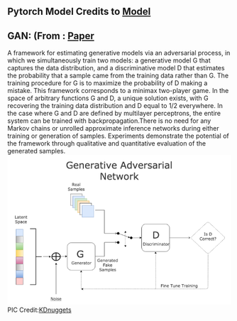 ## Pytorch Model Credits to [Model](https://github.com/eriklindernoren/PyTorch-GAN)
## GAN: (From : [Paper](https://arxiv.org/pdf/1406.2661.pdf)
A framework for estimating generative models via an adversarial process, in which we simultaneously train two models: a generative model G that captures the data distribution, and a discriminative model D that estimates the probability that a sample came from the training data rather than G. The training procedure for G is to maximize the probability of D making a mistake. This framework corresponds to a minimax two-player game. In the space of arbitrary functions G and D, a unique solution exists, with G recovering the training data distribution and D equal to 1/2 everywhere. In the case where G and D are defined by multilayer perceptrons, the entire system can be trained with backpropagation.There is no need for any Markov chains or unrolled approximate inference networks during either training or generation of samples. Experiments demonstrate the potential of the framework through qualitative and quantitative evaluation of the generated samples.
     ![Alt text](https://github.com/sobti/TSAI/blob/master/Cars/GAN.PNG?raw=true "Optional Title")
                   PIC Credit:[KDnuggets](https://www.kdnuggets.com/2017/01/generative-adversarial-networks-hot-topic-machine-learning.html)

